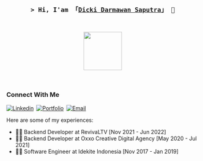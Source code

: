 <h3 align="center">
        <samp>&gt; Hi, I'am
                <b>「<a target="_blank" href="#">Dicki Darmawan Saputra</a>」</b>
                👋
        </samp>
</h3>
<br/>

<p align="center">
  <img src="https://i.giphy.com/media/iIqmM5tTjmpOB9mpbn/giphy.webp" height="100"/>
</p>

<br/>

### Connect With Me
[![Linkedin](https://img.shields.io/badge/-LinkedIn-0e76a8?style=for-the-badge&logo=Linkedin&logoColor=white)](https://linkedin.com/in/dickidarmawansaputra/)&ensp;[![Portfolio](https://img.shields.io/badge/Website-3b5998?style=for-the-badge&logo=globe&logoColor=white)](https://dickidarmawansaputra.github.io/)&ensp;[![Email](https://img.shields.io/badge/Website-3b5998?style=for-the-badge&logo=Email&logoColor=white)](https://dickidarmawansaputra.github.io/)


Here are some of my experiences:

- 👨‍💻 Backend Developer at RevivaLTV [Nov 2021 - Jun 2022]
- 👨‍💻 Backend Developer at Oxxo Creative Digital Agency [May 2020 - Jul 2021]
- 👨‍💻 Software Engineer at Idekite Indonesia [Nov 2017 - Jan 2019]

